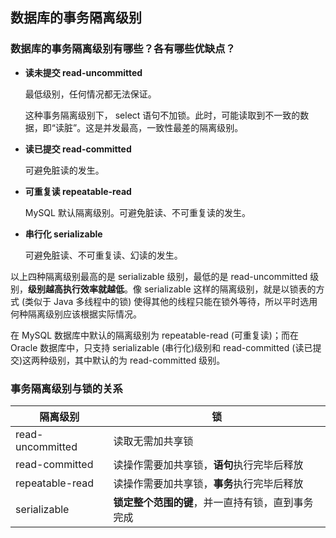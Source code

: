 ## 数据库的事务隔离级别

### 数据库的事务隔离级别有哪些？各有哪些优缺点？
- **读未提交 read-uncommitted**

  最低级别，任何情况都无法保证。

  这种事务隔离级别下， select 语句不加锁。此时，可能读取到不一致的数据，即“读脏”。这是并发最高，一致性最差的隔离级别。
- **读已提交 read-committed**

   可避免脏读的发生。
- **可重复读 repeatable-read**

   MySQL 默认隔离级别。可避免脏读、不可重复读的发生。
- **串行化 serializable**

  可避免脏读、不可重复读、幻读的发生。

以上四种隔离级别最高的是 serializable 级别，最低的是 read-uncommitted 级别，**级别越高执行效率就越低**。像 serializable 这样的隔离级别，就是以锁表的方式 (类似于 Java 多线程中的锁) 使得其他的线程只能在锁外等待，所以平时选用何种隔离级别应该根据实际情况。

在 MySQL 数据库中默认的隔离级别为 repeatable-read (可重复读)；而在 Oracle 数据库中，只支持 serializable (串行化)级别和 read-committed (读已提交)这两种级别，其中默认的为 read-committed 级别。

### 事务隔离级别与锁的关系
| 隔离级别          | 锁                |
| ---------------- | ------------------------------------ |
| read-uncommitted | 读取无需加共享锁                       |
| read-committed   | 读操作需要加共享锁，**语句**执行完毕后释放 |
| repeatable-read  | 读操作需要加共享锁，**事务**执行完毕后释放 |
| serializable     | **锁定整个范围的键**，并一直持有锁，直到事务完成 |
